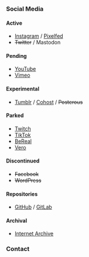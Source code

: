 ### Social Media
#### Active  
- [Instagram](https://www.instagram.com/rikaklassen/) / [Pixelfed](https://pixelfed.social/rikaklassen)
- ~~Twitter~~ / Mastodon
#### Pending  
- [YouTube](https://www.youtube.com/@rikaklassen)
- [Vimeo](https://vimeo.com/rikaklassen)
#### Experimental  
- [Tumblr](https://www.tumblr.com/rikaklassen) / [Cohost](https://cohost.org/rikaklassen/) / ~~Posterous~~
#### Parked  
- [Twitch](https://www.twitch.tv/rikaklassen)
- [TikTok](https://tiktok.com/@rikaklassen)
- [BeReal](https://bere.al/rikaklassen)
- [Vero](https://vero.co/rikaklassen)
#### Discontinued  
- ~~Facebook~~
- ~~WordPress~~
#### Repositories  
- [GitHub](https://github.com/rikaklassen) / [GitLab](https://gitlab.com/rikaklassen)
#### Archival  
- [Internet Archive](https://archive.org/details/@rika_klassen)
### Contact  
